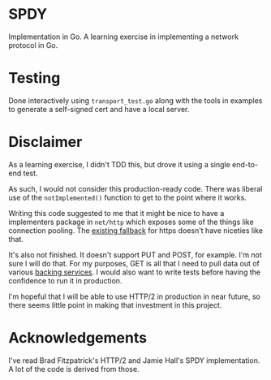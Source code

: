 # SPDY

Implementation in Go. A learning exercise in implementing a network
protocol in Go.

# Testing

Done interactively using `transport_test.go` along with the tools in
examples to generate a self-signed cert and have a local server.

# Disclaimer

As a learning exercise, I didn't TDD this, but drove it using a single
end-to-end test.

As such, I would not consider this production-ready code. There was
liberal use of the `notImplemented()` function to get to the point
where it works.

Writing this code suggested to me that it might be nice to have a
implementers package in `net/http` which exposes some of the things
like connection pooling. The [existing fallback](https://github.com/jabley/spdy/blob/3ebe0224f91c066c52a7ce4d77f929ef32a1beac/transport.go#L63-L81) for https doesn't
have niceties like that.

It's also not finished. It doesn't support PUT and POST, for example.
I'm not sure I will do that. For my purposes, GET is all that I need to
pull data out of various [backing services](http://12factor.net/backing-services). I would also want to
write tests before having the confidence to run it in production.

I'm hopeful that I will be able to use HTTP/2 in production in near
future, so there seems little point in making that investment in this
project.

# Acknowledgements

I've read Brad Fitzpatrick's HTTP/2 and Jamie Hall's SPDY implementation. A lot of
the code is derived from those.
